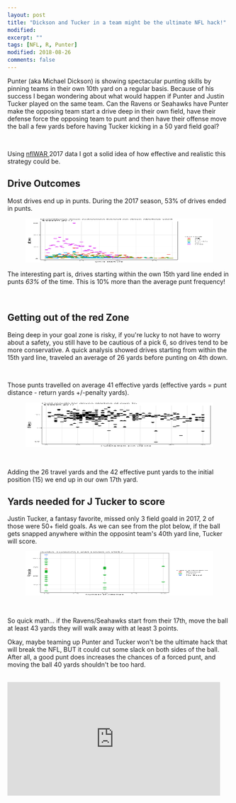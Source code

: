 ```yaml
---
layout: post
title: "Dickson and Tucker in a team might be the ultimate NFL hack!"
modified:
excerpt: ""
tags: [NFL, R, Punter]
modified: 2018-08-26
comments: false
---
```



Punter (aka Michael Dickson) is showing spectacular punting skills by pinning teams in their own 10th yard on a regular basis. Because of his success I began wondering about what would happen if Punter and Justin Tucker played on the same team. Can the Ravens or Seahawks have Punter make the opposing team start a drive deep in their own field, have their defense force the opposing team to punt and then have their offense move the ball a few yards before having Tucker kicking in a 50 yard field goal? 

<br>

Using <a href="https://github.com/ryurko/nflWAR" target="_blank"> nflWAR </a> 2017 data I got a solid idea of how effective and realistic this strategy could be.

## Drive Outcomes

Most drives end up in punts. During the 2017 season, 53% of drives ended in punts.

<figure>
     <img src="/images/punter/outcome_plot.png" width="500" height="100">
    <figcaption></figcaption>
</figure>

The interesting part is, drives starting within the own 15th yard line ended in punts _63%_ of the time. This is 10% more than the average punt frequency! 

<br>


## Getting out of the red Zone

Being deep in your goal zone is risky, if you're lucky to not have to worry about a safety, you still have to be cautious of a pick 6, so drives tend to be more conservative. A quick analysis showed drives starting from within the 15th yard line, traveled an average of 26 yards before punting on 4th down. 

<br>

Those punts travelled on average 41 effective yards (effective yards = punt distance - return yards +/-penalty yards). 

<p> 
<figure>
     <img src="/images/punter/effective_punt.png" width="500" height="100">
    <figcaption></figcaption>
</figure>
    
<br>

Adding the 26 travel yards and the 42 effective punt yards to the initial position (15) we end up in our own 17th yard. 

## Yards needed for J Tucker to score

Justin Tucker, a fantasy favorite, missed only 3 field goald in 2017, 2 of those were 50+ field goals. As we can see from the plot below, if the ball gets snapped anywhere within the opposint team's 40th yard line, Tucker will score.


<figure>
     <img src="/images/punter/justin_tucker_goals.png" width="500" height="100">
    <figcaption></figcaption>
</figure>

<br>

So quick math... if the Ravens/Seahawks start from their 17th, move the ball at least 43 yards they will walk away with at least 3 points.
<br>

Okay, maybe teaming up Punter and Tucker won't be the ultimate hack that will break the NFL, BUT it could cut some slack on both sides of the ball.  After all, a good punt does increases the chances of a forced punt, and moving the ball 40 yards shouldn't be too hard.

<br>

<iframe src="https://giphy.com/embed/ToMjGpKniGqRNLGBrhu" width="480" height="256" frameBorder="0" class="giphy-embed" allowFullScreen></iframe><p><a href="https://giphy.com/gifs/jim-carrey-dumb-and-dumber-so-youre-telling-me-theres-a-chance-ToMjGpKniGqRNLGBrhu"></a></p>
 
